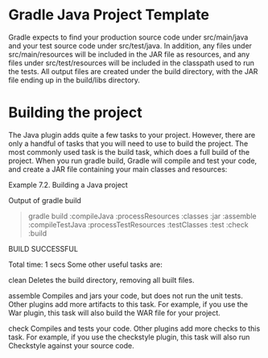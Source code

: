 # Gradle Java Project Template

Gradle expects to find your production source code under src/main/java and your test source code under src/test/java. In addition, any files under src/main/resources will be included in the JAR file as resources, and any files under src/test/resources will be included in the classpath used to run the tests. All output files are created under the build directory, with the JAR file ending up in the build/libs directory.

# Building the project

The Java plugin adds quite a few tasks to your project. However, there are only a handful of tasks that you will need to use to build the project. The most commonly used task is the build task, which does a full build of the project. When you run gradle build, Gradle will compile and test your code, and create a JAR file containing your main classes and resources:

Example 7.2. Building a Java project

Output of gradle build
> gradle build
:compileJava
:processResources
:classes
:jar
:assemble
:compileTestJava
:processTestResources
:testClasses
:test
:check
:build

BUILD SUCCESSFUL

Total time: 1 secs
Some other useful tasks are:

clean
Deletes the build directory, removing all built files.

assemble
Compiles and jars your code, but does not run the unit tests. Other plugins add more artifacts to this task. For example, if you use the War plugin, this task will also build the WAR file for your project.

check
Compiles and tests your code. Other plugins add more checks to this task. For example, if you use the checkstyle plugin, this task will also run Checkstyle against your source code.
